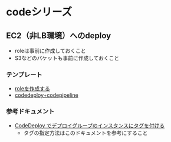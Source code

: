 # codeシリーズ
## EC2（非LB環境）へのdeploy
- roleは事前に作成しておくこと
- S3などのバケットも事前に作成しておくこと
### テンプレート
- [roleを作成する](./1/iam-role.yml)
- [codedeploy+codepipeline](./1/codepipeline.yml)
### 参考ドキュメント
- [CodeDeploy でデプロイグループのインスタンスにタグを付ける](https://docs.aws.amazon.com/ja_jp/codedeploy/latest/userguide/instances-tagging.html)
  - タグの指定方法はこのドキュメントを参考にすること